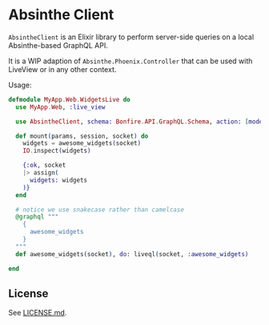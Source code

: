 # Absinthe Client

`AbsintheClient` is an Elixir library to perform server-side queries on a local Absinthe-based GraphQL API.

It is a WIP adaption of `Absinthe.Phoenix.Controller` that can be used with LiveView or in any other context.

Usage:

```elixir
defmodule MyApp.Web.WidgetsLive do
  use MyApp.Web, :live_view

  use AbsintheClient, schema: Bonfire.API.GraphQL.Schema, action: [mode: :internal]

  def mount(params, session, socket) do
    widgets = awesome_widgets(socket)
    IO.inspect(widgets)

    {:ok, socket
    |> assign(
      widgets: widgets
    )}
  end

  # notice we use snakecase rather than camelcase
  @graphql """
    {
      awesome_widgets
    }
  """
  def awesome_widgets(socket), do: liveql(socket, :awesome_widgets)

end
```

## License

See [LICENSE.md](./LICENSE.md).

